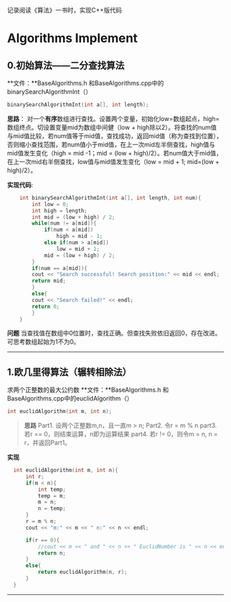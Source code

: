 记录阅读《算法》一书时，实现C++版代码

# Algorithms Implement

## 0.初始算法——二分查找算法
**文件：**BaseAlgorithms.h 和BaseAlgorithms.cpp中的binarySearchAlgorithmInt（）

```c++
binarySearchAlgorithmInt(int a[], int length);
```

**思路**：
  对一个**有序**数组进行查找。设置两个变量，初始化low=数组起点，high=数组终点。切设置变量mid为数组中间健（low + high除以2）。将查找的num值 与mid值比较，若num值等于mid值，查找成功，返回mid值（称为查找到位置），否则缩小查找范围，若num值小于mid值，在上一次mid左半侧查找，high值与mid值发生变化（high = mid -1；mid = (low + high)/2）。若num值大于mid值，在上一次mid右半侧查找，low值与mid值发生变化（low = mid + 1; mid=(low + high)/2）。

**实现代码**:

```c++
	int binarySearchAlgorithmInt(int a[], int length, int num){
		int low = 0;
		int high = length;
		int mid = (low + high) / 2;
		while(num != a[mid]){
			if(num < a[mid])
				high = mid - 1;
			else if(num > a[mid])
				low = mid + 1;
			mid = (low + high) / 2;
		}
		if(num == a[mid]){
		cout << "Search successful! Search position:" << mid << endl;
		return mid;
		}
		else{
		cout << "Search failed!" << endl;
		return 0;
		}
	}
```



**问题**
  当查找值在数组中0位置时，查找正确。但查找失败依旧返回0，存在改进。可思考数组起始为1不为0。

***

## 1.欧几里得算法（辗转相除法）
  求两个正整数的最大公约数
  **文件：**BaseAlgorithms.h 和BaseAlgorithms.cpp中的euclidAlgorithm（）

  ```c++
  int euclidAlgorithm(int m, int n);
  ```

  > **思路**
  > Part1. 设两个正整数m,n，且一直m > n;
  > Part2. 令r = m % n
  > part3. 若r == 0，则结束运算，n即为运算结果 
  > part4. 若r != 0，则令m = n, n = r，并返回Part1。

  **实现**

  ```c++
    int euclidAlgorithm(int m, int n){
        int r;
        if(m < n){
            int temp;
            temp = m;
            m = n;
            n = temp;
        }
        r = m % n;
        cout << "m:" << m << " n:" << n << endl;

        if(r == 0){
            //cout << m << " and " << n << " EuclidNumber is " << n << endl;
            return n;
        }
        else{
            return euclidAlgorithm(n, r);  
        }
    }
  ```

***














